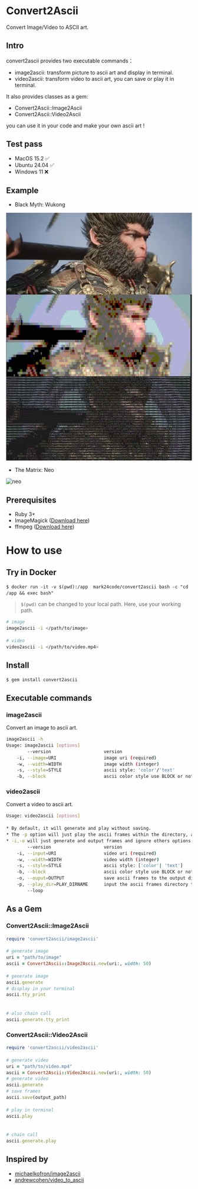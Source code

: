 # Convert2Ascii

Convert Image/Video to ASCII art.


## Intro

convert2ascii provides two executable commands：

* image2ascii: transform picture to ascii art and display in terminal.
* video2ascii: transform video to ascii art, you can save or play it in terminal.

It also provides classes as a gem:

* Convert2Ascii::Image2Ascii
* Convert2Ascii::Video2Ascii

you can use it in your code and make your own ascii art !


## Test pass

* MacOS 15.2 ✅
* Ubuntu 24.04 ✅
* Windows 11  ❌


## Example

* Black Myth: Wukong

![example](./example/wukong.jpg)

* The Matrix: Neo

![neo](./example/neo.gif)

## Prerequisites

* Ruby 3+
* ImageMagick ([Download here](https://imagemagick.org/script/download.php))
* ffmpeg ([Download here](https://www.ffmpeg.org/))

# How to use

## Try in Docker

`$ docker run -it -v $(pwd):/app  mark24code/convert2ascii bash -c "cd /app && exec bash"`

>  `$(pwd)` can be changed to your local path. Here, use your working path.

```bash
# image
image2ascii -i </path/to/image>

# video 
video2ascii -i </path/to/video.mp4>
```


## Install

`$ gem install convert2ascii`


## Executable commands

### image2ascii

Convert an image to ascii art.

```bash
image2ascii -h
Usage: image2ascii [options]
        --version                    version
    -i, --image=URI                  image uri (required)
    -w, --width=WIDTH                image width (integer)
    -s, --style=STYLE                ascii style: 'color'/'text'
    -b, --block                      ascii color style use BLOCK or not true/false
```

### video2ascii

Convert a video to ascii art.

```bash
Usage: video2ascii [options]

* By default, it will generate and play without saving.
* The -p option will just play the ascii frames within the directory, and ignore -i, -o other options. --loop will play loop
* -i,-o will just generate and output frames and ignore others options
        --version                    version
    -i, --input=URI                  video uri (required)
    -w, --width=WIDTH                video width (integer)
    -s, --style=STYLE                ascii style: ['color'| 'text']
    -b, --block                      ascii color style use BLOCK or not [ true | false ]
    -o, --ouput=OUTPUT               save ascii frames to the output directory
    -p, --play_dir=PLAY_DIRNAME      input the ascii frames directory to play
        --loop
```


## As a Gem

### Convert2Ascii::Image2Ascii


```ruby
require 'convert2ascii/image2ascii'

# generate image
uri = "path/to/image"
ascii = Convert2Ascii::Image2Ascii.new(uri:, width: 50)

# generate image
ascii.generate
# display in your terminal
ascii.tty_print


# also chain call
ascii.generate.tty_print

```


### Convert2Ascii::Video2Ascii

```ruby
require 'convert2ascii/video2ascii'

# generate video
uri = "path/to/video.mp4"
ascii = Convert2Ascii::Video2Ascii.new(uri:, width: 50)
# generate video
ascii.generate
# save frames
ascii.save(output_path)

# play in terminal
ascii.play


# chain call
ascii.generate.play

```


## Inspired by

* [michaelkofron/image2ascii](https://github.com/michaelkofron/image2ascii)
* [andrewcohen/video_to_ascii](https://github.com/andrewcohen/video_to_ascii)
